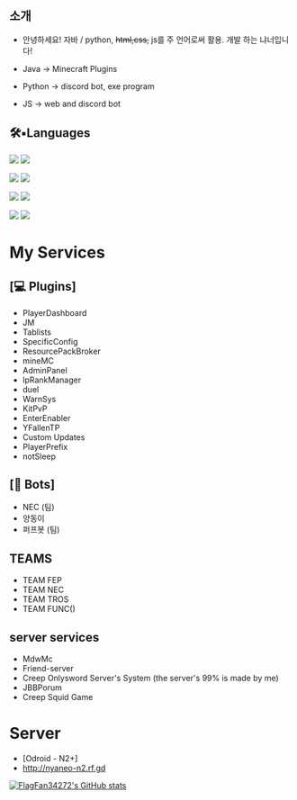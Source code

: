 ## 소개
- 안녕하세요! 자바 / python, ~~html,css,~~ js를 주 언어로써 활용. 개발 하는 냐너입니다!

- Java -> Minecraft Plugins
- Python -> discord bot, exe program
- JS -> web and discord bot

## 🛠▪︎Languages
<img src="https://img.shields.io/badge/Launcher-C%23-yellow"> <img src="https://img.shields.io/badge/Plugin-Java-green">

<img src="https://img.shields.io/badge/web-Html%2C%20Css-lightgrey"> <img src = "https://img.shields.io/badge/Web%20App-JS-orange">

<img src ="https://img.shields.io/badge/Learning-React.js-yellowgreen"> <img src ="https://img.shields.io/badge/Learning-Kotlin-yellowgreen">


<img src="https://img.shields.io/badge/Discord-Python-blue"> <img src="https://img.shields.io/badge/Discord-JS-blue">

# My Services
## [💻 Plugins]
- PlayerDashboard
- JM
- Tablists
- SpecificConfig
- ResourcePackBroker
- mineMC
- AdminPanel
- lpRankManager
- duel
- WarnSys 
- KitPvP
- EnterEnabler
- YFallenTP
- Custom Updates
- PlayerPrefix
- notSleep

## [🤖 Bots]
- NEC (팀)
- 양동이
- 퍼프봇 (팀)

## TEAMS
- TEAM FEP
- TEAM NEC
- TEAM TROS
- TEAM FUNC()

## server services
- MdwMc
- Friend-server
- Creep Onlysword Server's System (the server's 99% is made by me)
- JBBPorum
- Creep Squid Game

# Server
- [Odroid - N2+]
- http://nyaneo-n2.rf.gd 



[![FlagFan34272's GitHub stats](https://github-readme-stats.vercel.app/api?username=FlagFan34272)](https://github.com/FlagFan34272/github-readme-stats)

<!---
FlagFan34272/FlagFan34272 is a ✨ special ✨ repository because its `README.md` (this file) appears on your GitHub profile.
You can click the Preview link to take a look at your changes.
--->


